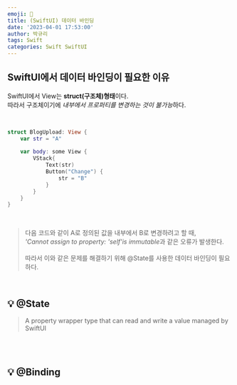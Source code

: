 ```yaml
---
emoji: 🐌
title: (SwiftUI) 데이터 바인딩
date: '2023-04-01 17:53:00'
author: 박규리
tags: Swift
categories: Swift SwiftUI
---
```


## SwiftUI에서 데이터 바인딩이 필요한 이유

SwiftUI에서 View는 **struct(구조체)형태**이다. </br>
따라서 구조체이기에 *내부에서 프로퍼티를 변경하는 것이 불가능*하다. </br>

</br>

```swift
struct BlogUpload: View {
    var str = "A"
    
    var body: some View {
        VStack{
            Text(str)
            Button("Change") {
                str = "B"
            }
        }
    }
}
```

</br>

> 다음 코드와 같이 A로 정의된 값을 내부에서 B로 변경하려고 할 때, </br>
> *'Cannot assign to property: 'self'is immutable*과 같은 오류가 발생한다. </br>
> </br>
> 따라서 이와 같은 문제를 해결하기 위해 @State를 사용한 데이터 바인딩이 필요하다. </br>
</br>

## 💡 @State
> A property wrapper type that can read and write a value managed by SwiftUI

</br>
</br>



## 💡 @Binding

</br>
</br>

```toc
```